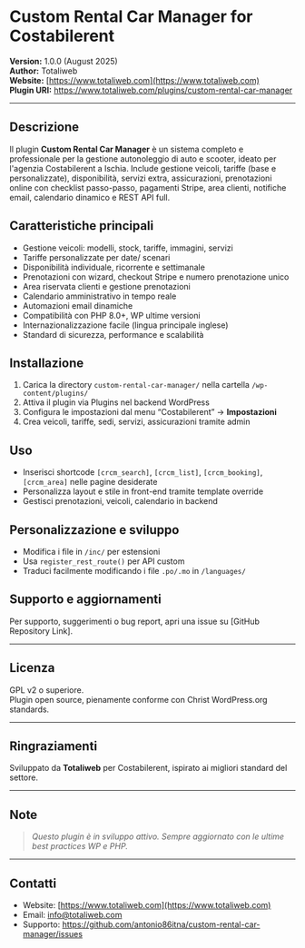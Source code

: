 # Custom Rental Car Manager for Costabilerent

**Version:** 1.0.0 (August 2025)  
**Author:** Totaliweb  
**Website:** [https://www.totaliweb.com](https://www.totaliweb.com)  
**Plugin URI:** https://www.totaliweb.com/plugins/custom-rental-car-manager

---

## Descrizione

Il plugin **Custom Rental Car Manager** è un sistema completo e professionale per la gestione autonoleggio di auto e scooter, ideato per l'agenzia Costabilerent a Ischia. Include gestione veicoli, tariffe (base e personalizzate), disponibilità, servizi extra, assicurazioni, prenotazioni online con checklist passo-passo, pagamenti Stripe, area clienti, notifiche email, calendario dinamico e REST API full.

## Caratteristiche principali

- Gestione veicoli: modelli, stock, tariffe, immagini, servizi
- Tariffe personalizzate per date/ scenari
- Disponibilità individuale, ricorrente e settimanale
- Prenotazioni con wizard, checkout Stripe e numero prenotazione unico
- Area riservata clienti e gestione prenotazioni
- Calendario amministrativo in tempo reale
- Automazioni email dinamiche
- Compatibilità con PHP 8.0+, WP ultime versioni
- Internazionalizzazione facile (lingua principale inglese)
- Standard di sicurezza, performance e scalabilità

## Installazione

1. Carica la directory `custom-rental-car-manager/` nella cartella `/wp-content/plugins/`
2. Attiva il plugin via Plugins nel backend WordPress
3. Configura le impostazioni dal menu “Costabilerent” → **Impostazioni**
4. Crea veicoli, tariffe, sedi, servizi, assicurazioni tramite admin

## Uso

- Inserisci shortcode `[crcm_search]`, `[crcm_list]`, `[crcm_booking]`, `[crcm_area]` nelle pagine desiderate
- Personalizza layout e stile in front-end tramite template override
- Gestisci prenotazioni, veicoli, calendario in backend

## Personalizzazione e sviluppo

- Modifica i file in `/inc/` per estensioni
- Usa `register_rest_route()` per API custom
- Traduci facilmente modificando i file `.po/.mo` in `/languages/`

## Supporto e aggiornamenti

Per supporto, suggerimenti o bug report, apri una issue su [GitHub Repository Link].

---

## Licenza
GPL v2 o superiore.  
Plugin open source, pienamente conforme con Christ WordPress.org standards.

---

## Ringraziamenti

Sviluppato da **Totaliweb** per Costabilerent, ispirato ai migliori standard del settore.

---

## Note

> *Questo plugin è in sviluppo attivo. Sempre aggiornato con le ultime best practices WP e PHP.*

---

## Contatti

- Website: [https://www.totaliweb.com](https://www.totaliweb.com)
- Email: info@totaliweb.com
- Supporto: https://github.com/antonio86itna/custom-rental-car-manager/issues
